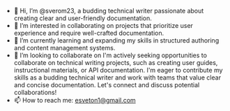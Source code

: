 - 👋 Hi, I’m @sverom23, a budding technical writer passionate about creating clear and user-friendly documentation.
- 👀 I’m interested in collaborating on projects that prioritize user experience and require well-crafted documentation.
- 🌱 I’m currently learning and expanding my skills in structured authoring and content management systems.
- 💞️ I’m looking to collaborate on I'm actively seeking opportunities to collaborate on technical writing projects, such as creating user guides, instructional materials, or API documentation. I'm eager to contribute my skills as a budding technical writer and work with teams that value clear and concise documentation. Let's connect and discuss potential collaborations!
- 📫 How to reach me: esveton1@gmail.com

<!---
sverom23/sverom23 is a ✨ special ✨ repository because its `README.md` (this file) appears on your GitHub profile.
You can click the Preview link to take a look at your changes.
--->
